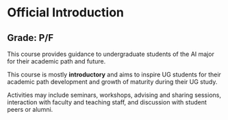 # Official Introduction

Grade: P/F
---

This course provides guidance to undergraduate students of the AI major for their academic path and future. 

This course is mostly **introductory** and aims to inspire UG students for their academic path development and growth of maturity during their UG study. 

Activities may include seminars, workshops, advising and sharing sessions, interaction with faculty and teaching staff, and discussion with student peers or alumni.
